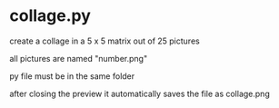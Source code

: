 # collage.py
create a collage in a 5 x 5 matrix out of 25 pictures

all pictures are named "number.png"

py file must be in the same folder

after closing the preview it automatically saves the file as collage.png
